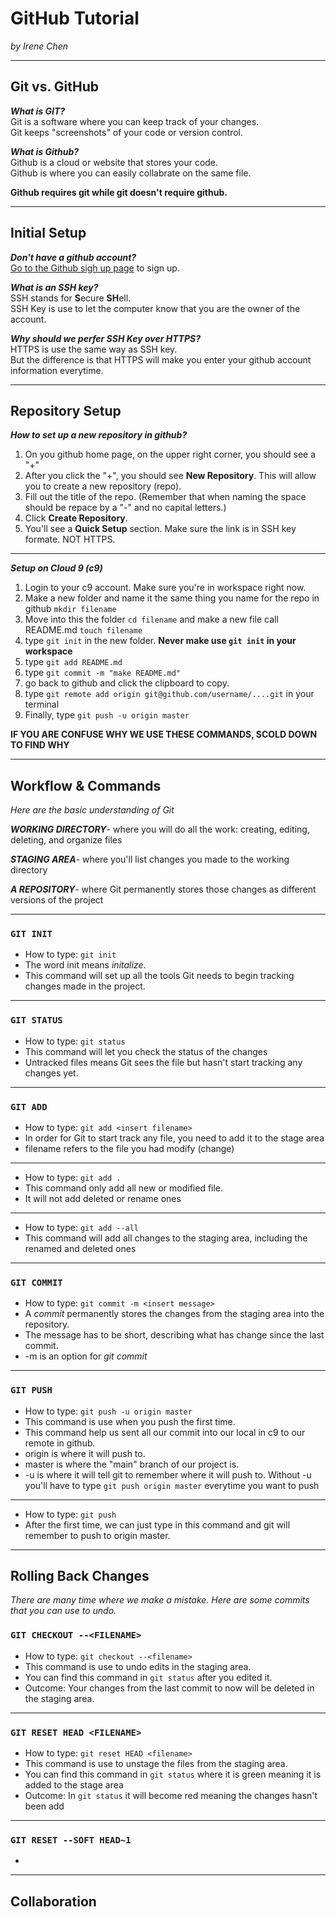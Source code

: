 # GitHub Tutorial

_by Irene Chen_

---
## Git vs. GitHub

**_What is GIT?_**  
Git is a software where you can keep track of your changes.  
Git keeps "screenshots" of your code or version control. 

**_What is Github?_**  
Github is a cloud or website that stores your code.  
Github is where you can easily collabrate on the same file.  

**Github requires git while git doesn't require github.**

---
## Initial Setup

**_Don't have a github account?_**  
[Go to the Github sigh up page](https://github.com/) to sign up.

**_What is an SSH key?_**  
SSH stands for **S**ecure **SH**ell.  
SSH Key is use to let the computer know that you are the owner of the account.  

**_Why should we perfer SSH Key over HTTPS?_**  
HTTPS is use the same way as SSH key.  
But the difference is that HTTPS will make you enter your github account information everytime.

---
## Repository Setup

**_How to set up a new repository in github?_**  
1. On you github home page, on the upper right corner, you should see a "+" 
2. After you click the "+", you should see **New Repository**. This will allow you to create a new repository (repo).
3. Fill out the title of the repo. (Remember that when naming the space should be repace by a "-" and no capital letters.)
4. Click **Create Repository**.
5. You'll see a **Quick Setup** section. Make sure the link is in SSH key formate. NOT HTTPS. 

---
**_Setup on Cloud 9 (c9)_**
1. Login to your c9 account. Make sure you're in workspace right now.
2. Make a new folder and name it the same thing you name for the repo in github ```mkdir filename```
3. Move into this the folder ```cd filename``` and make a new file call README.md ```touch filename```
4. type ```git init``` in the new folder. **Never make use ```git init``` in your workspace**
5. type ```git add README.md``` 
6. type ```git commit -m "make README.md"``` 
7. go back to github and click the clipboard to copy. 
8. type ```git remote add origin git@github.com/username/....git``` in your terminal
9. Finally, type ```git push -u origin master```

**IF YOU ARE CONFUSE WHY WE USE THESE COMMANDS, SCOLD DOWN TO FIND WHY**

---
## Workflow & Commands
_Here are the basic understanding of Git_  

**_WORKING DIRECTORY_**-
where you will do all the work: creating, editing, deleting, and organize files

**_STAGING AREA_**- 
where you'll list changes you made to the working directory 

**_A REPOSITORY_**- where Git permanently stores those changes as different versions of the project

---
### ```GIT INIT```
* How to type: ```git init```
* The word init means _initalize_.
* This command will set up all the tools Git needs to begin tracking changes made in the project.

---
### ```GIT STATUS```
*  How to type: ```git status```
*  This command will let you check the status of the changes
* Untracked files means Git sees the file but hasn't start tracking any changes yet.

---
### ```GIT ADD```
* How to type: ```git add <insert filename>```
* In order for Git to start track any file, you need to add it to the stage area
* filename refers to the file you had modify (change)
---
* How to type: ```git add .```
* This command only add all new or modified file.
* It will not add deleted or rename ones  
---
* How to type: ```git add --all```
* This command will add all changes to the staging area, including the renamed and deleted ones

---
### ```GIT COMMIT```
* How to type: ```git commit -m <insert message>```
* A _commit_ permanently stores the changes from the staging area into the repository. 
* The message has to be short, describing what has change since the last commit. 
* -m is an option for _git commit_

---
### ```GIT PUSH```
* How to type: ```git push -u origin master```
* This command is use when you push the first time.
* This command help us sent all our commit into our local in c9 to our remote in github.
* origin is where it will push to. 
* master is where the "main" branch of our project is.
* -u is where it will tell git to remember where it will push to. Without -u you'll have to type ```git push origin master``` everytime you want to push
---
* How to type: ```git push```
* After the first time, we can just type in this command and git will remember to push to origin master.

---
## Rolling Back Changes
_There are many time where we make a mistake. Here are some commits that you can use to undo._

### ```GIT CHECKOUT --<FILENAME>```  
* How to type: ```git checkout --<filename>```
* This command is use to undo edits in the staging area. 
* You can find this command in ```git status``` after you edited it. 
* Outcome: Your changes from the last commit to now will be deleted in the staging area.
---
### ```GIT RESET HEAD <FILENAME>```
* How to type: ```git reset HEAD <filename>```
* This command is use to unstage the files from the staging area.
* You can find this command in ```git status``` where it is green meaning it is added to the stage area
* Outcome: In ```git status``` it will become red meaning the changes hasn't been add
---
### ```GIT RESET --SOFT HEAD~1```
*
---  
## Collaboration